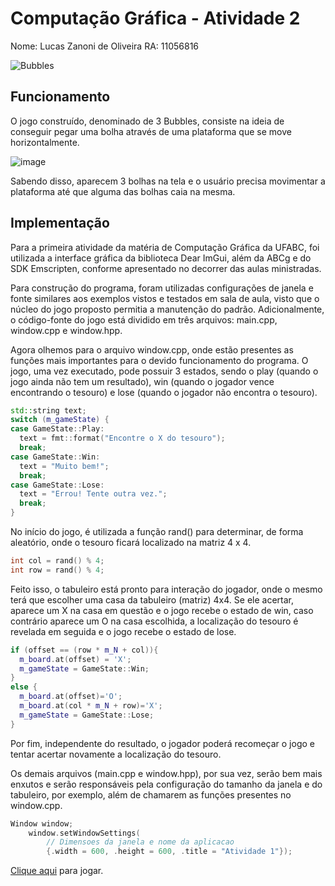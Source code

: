 # Computação Gráfica - Atividade 2

Nome: Lucas Zanoni de Oliveira
RA: 11056816

![Bubbles](https://user-images.githubusercontent.com/27233049/198890613-5300ca1a-48b2-4b0e-8026-6d23fbbcd5cc.png)

## Funcionamento

O jogo construído, denominado de 3 Bubbles, consiste na ideia de conseguir pegar uma bolha através de uma plataforma que se move horizontalmente.

![image](https://user-images.githubusercontent.com/27233049/198890110-84166cd0-d366-46bf-8deb-6ed8d30136e0.png)

Sabendo disso, aparecem 3 bolhas na tela e o usuário precisa movimentar a plataforma até que alguma das bolhas caia na mesma.

## Implementação

Para a primeira atividade da matéria de Computação Gráfica da UFABC, foi utilizada a interface gráfica da biblioteca Dear ImGui, além da ABCg e do SDK Emscripten, conforme apresentado no decorrer das aulas ministradas.

Para construção do programa, foram utilizadas configurações de janela e fonte similares aos exemplos vistos e testados em sala de aula, visto que o núcleo do jogo proposto permitia a manutenção do padrão. Adicionalmente, o código-fonte do jogo está dividido em três arquivos: main.cpp, window.cpp e window.hpp.

Agora olhemos para o arquivo window.cpp, onde estão presentes as funções mais importantes para o devido funcionamento do programa. O jogo, uma vez executado, pode possuir 3 estados, sendo o play (quando o jogo ainda não tem um resultado), win (quando o jogador vence encontrando o tesouro) e lose (quando o jogador não encontra o tesouro).

```c++
std::string text;
switch (m_gameState) {
case GameState::Play:
  text = fmt::format("Encontre o X do tesouro");
  break;
case GameState::Win:
  text = "Muito bem!";
  break;
case GameState::Lose:
  text = "Errou! Tente outra vez.";
  break;
}
```

No início do jogo, é utilizada a função rand() para determinar, de forma aleatório, onde o tesouro ficará localizado na matriz 4 x 4.

```c++
int col = rand() % 4;
int row = rand() % 4;
```

Feito isso, o tabuleiro está pronto para interação do jogador, onde o mesmo terá que escolher uma casa da tabuleiro (matriz) 4x4. Se ele acertar, aparece um X na casa em questão e o jogo recebe o estado de win, caso contrário aparece um O na casa escolhida, a localização do tesouro é revelada em seguida e o jogo recebe o estado de lose.

```c++
if (offset == (row * m_N + col)){
  m_board.at(offset) = 'X';
  m_gameState = GameState::Win;
}
else {
  m_board.at(offset)='O';
  m_board.at(col * m_N + row)='X';
  m_gameState = GameState::Lose;
}
```

Por fim, independente do resultado, o jogador poderá recomeçar o jogo e tentar acertar novamente a localização do tesouro.

Os demais arquivos (main.cpp e window.hpp), por sua vez, serão bem mais enxutos e serão responsáveis pela configuração do tamanho da janela e do tabuleiro, por exemplo, além de chamarem as funções presentes no window.cpp.

```c++
Window window;
    window.setWindowSettings(
        // Dimensoes da janela e nome da aplicacao
        {.width = 600, .height = 600, .title = "Atividade 1"});
```

[Clique aqui](https://zzanoni.github.io/computacao_grafica/atividade1/abcg/public/index.html) para jogar. 
